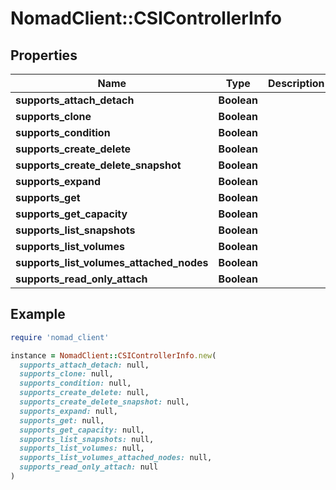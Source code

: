# NomadClient::CSIControllerInfo

## Properties

| Name | Type | Description | Notes |
| ---- | ---- | ----------- | ----- |
| **supports_attach_detach** | **Boolean** |  | [optional] |
| **supports_clone** | **Boolean** |  | [optional] |
| **supports_condition** | **Boolean** |  | [optional] |
| **supports_create_delete** | **Boolean** |  | [optional] |
| **supports_create_delete_snapshot** | **Boolean** |  | [optional] |
| **supports_expand** | **Boolean** |  | [optional] |
| **supports_get** | **Boolean** |  | [optional] |
| **supports_get_capacity** | **Boolean** |  | [optional] |
| **supports_list_snapshots** | **Boolean** |  | [optional] |
| **supports_list_volumes** | **Boolean** |  | [optional] |
| **supports_list_volumes_attached_nodes** | **Boolean** |  | [optional] |
| **supports_read_only_attach** | **Boolean** |  | [optional] |

## Example

```ruby
require 'nomad_client'

instance = NomadClient::CSIControllerInfo.new(
  supports_attach_detach: null,
  supports_clone: null,
  supports_condition: null,
  supports_create_delete: null,
  supports_create_delete_snapshot: null,
  supports_expand: null,
  supports_get: null,
  supports_get_capacity: null,
  supports_list_snapshots: null,
  supports_list_volumes: null,
  supports_list_volumes_attached_nodes: null,
  supports_read_only_attach: null
)
```

